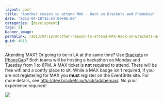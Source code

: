 ```yaml
---
layout: post
title: "Another reason to attend MAX - Hack on Brackets and PhoneGap"
date: "2013-04-18T15:04:00+06:00"
categories: [development]
tags: []
banner_image: 
permalink: /2013/04/18/Another-reason-to-attend-MAX-Hack-on-Brackets-and-PhoneGap
guid: 4913
---
```


Attending MAX? Or going to be in LA at the same time? Use <a href="http://brackets.io">Brackets</a> or <a href="http://www.phonegap.com">PhoneGap</a>? Both teams will be hosting a hackathon on Monday and Tuesday from 1 to 6PM. A MAX ticket is <strong>not</strong> required to attend. There will be free wifi and a comfy place to sit. While a MAX badge isn't required, if you are not registering for MAX you <strong>must</strong> register on the EventBrite site. For more details, see <a href="http://dev.brackets.io/hack/adobemax/">http://dev.brackets.io/hack/adobemax/</a>. No prior experience required!

<img src="https://static.raymondcamden.com/images/logo1.png" />